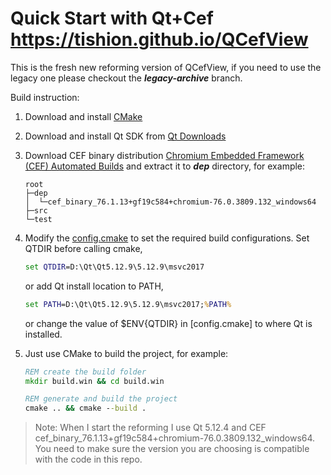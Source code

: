 Quick Start with Qt+Cef https://tishion.github.io/QCefView 
======

This is the fresh new reforming version of QCefView, if you need to use the legacy one please checkout the ***legacy-archive*** branch.


Build instruction:

1. Download and install [CMake](https://cmake.org/)

2. Download and install Qt SDK from [Qt Downloads](https://download.qt.io/archive/qt/)

3. Download CEF binary distribution [Chromium Embedded Framework (CEF) Automated Builds](http://opensource.spotify.com/cefbuilds/index.html) and extract it to ***dep*** directory, for example:
    ```
    root
    ├─dep
    │  └─cef_binary_76.1.13+gf19c584+chromium-76.0.3809.132_windows64
    ├─src
    └─test
    ```

4. Modify the [config.cmake](config.cmake) to set the required build configurations. 
	Set QTDIR before calling cmake,
    ``` bat
    set QTDIR=D:\Qt\Qt5.12.9\5.12.9\msvc2017
    ```
	or add Qt install location to PATH,
	``` bat
    set PATH=D:\Qt\Qt5.12.9\5.12.9\msvc2017;%PATH%
    ```
	or change the value of $ENV{QTDIR} in [config.cmake] to where Qt is installed.

5. Just use CMake to build the project, for example:
    ``` bat
    REM create the build folder 
    mkdir build.win && cd build.win

    REM generate and build the project
    cmake .. && cmake --build .
    ```

> Note:
When I start the reforming I use Qt 5.12.4 and CEF cef_binary_76.1.13+gf19c584+chromium-76.0.3809.132_windows64. You need to make sure the version you are choosing is compatible with the code in this repo.
